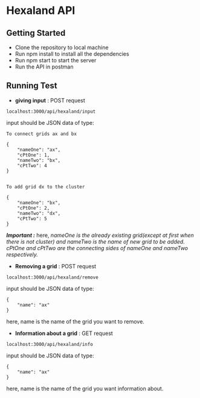 # Hexaland API

## Getting Started
* Clone the repository to local machine
* Run npm install to install all the dependencies
* Run npm start to start the server
* Run the API in postman

## Running Test
* __giving input__ : POST request

```
localhost:3000/api/hexaland/input
```

input should be JSON data of type:

```
To connect grids ax and bx

{
	"nameOne": "ax",
	"cPtOne": 1,
	"nameTwo": "bx",
	"cPtTwo": 4
}


To add grid dx to the cluster

{
	"nameOne": "bx",
	"cPtOne": 2,
	"nameTwo": "dx",
	"cPtTwo": 5
}

```

***Important :***
here, *nameOne is the already existing grid(except at first when there is not cluster) and nameTwo is the name of new grid to be added. cPtOne and cPtTwo are the connecting sides of nameOne and nameTwo respectively.*

* __Removing a grid__ : POST request

```
localhost:3000/api/hexaland/remove
```

input should be JSON data of type:

```
{
	"name": "ax"
}
```
here, name is the name of the grid you want to remove.

* __Information about a grid__ : GET request

```
localhost:3000/api/hexaland/info
```

input should be JSON data of type:

```
{
	"name": "ax"
}
```
here, name is the name of the grid you want information about.